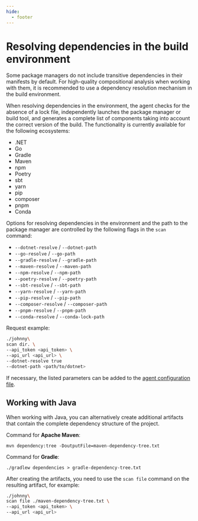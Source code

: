 ```yaml
---
hide:
  - footer
---
```


# Resolving dependencies in the build environment

Some package managers do not include transitive dependencies in their manifests by default. For high-quality compositional analysis when working with them, it is recommended to use a dependency resolution mechanism in the build environment.

When resolving dependencies in the environment, the agent checks for the absence of a lock file, independently launches the package manager or build tool, and generates a complete list of components taking into account the correct version of the build. The functionality is currently available for the following ecosystems:

- .NET
- Go
- Gradle
- Maven
- npm
- Poetry
- sbt
- yarn
- pip
- composer
- pnpm
- Conda

Options for resolving dependencies in the environment and the path to the package manager are controlled by the following flags in the `scan` command:

- `--dotnet-resolve` / `--dotnet-path`
- `--go-resolve` / `--go-path`
- `--gradle-resolve` / `--gradle-path`
- `--maven-resolve` / `--maven-path`
- `--npm-resolve` / `--npm-path`
- `--poetry-resolve` / `--poetry-path`
- `--sbt-resolve` / `--sbt-path`
- `--yarn-resolve` / `--yarn-path`
- `--pip-resolve` / `--pip-path`
- `--composer-resolve` / `--composer-path`
- `--pnpm-resolve` / `--pnpm-path`
- `--conda-resolve` / `--conda-lock-path`

Request example:

```bash
./johnny\
scan dir. \
--api_token <api_token> \
--api_url <api_url> \
--dotnet-resolve true
--dotnet-path <path/to/dotnet>
```

If necessary, the listed parameters can be added to the [agent configuration file](/agent/config.en).

## Working with Java

When working with Java, you can alternatively create additional artifacts that contain the complete dependency structure of the project.

Command for **Apache Maven**:

```
mvn dependency:tree -DoutputFile=maven-dependency-tree.txt
```

Command for **Gradle**:

```
./gradlew dependencies > gradle-dependency-tree.txt
```

After creating the artifacts, you need to use the `scan file` command on the resulting artifact, for example:

```bash
./johnny\
scan file ./maven-dependency-tree.txt \
--api_token <api_token> \
--api_url <api_url>
```
